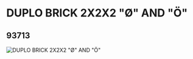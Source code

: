 # DUPLO BRICK 2X2X2  "Ø" AND "Ö"
## 93713
![DUPLO BRICK 2X2X2  "Ø" AND "Ö"](https://lc-www-live-s.legocdn.com/media/bricks/5/2/4612252.jpg)